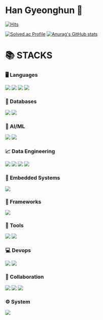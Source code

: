 # Han Gyeonghun 👋

[![Hits](https://hits.seeyoufarm.com/api/count/incr/badge.svg?url=https%3A%2F%2Fgithub.com%2Fgyeongpunch&count_bg=%23C5A16F&title_bg=%23555555&icon=&icon_color=%23E7E7E7&title=hits&edge_flat=false)](https://hits.seeyoufarm.com)

[![Solved.ac Profile](http://mazassumnida.wtf/api/v2/generate_badge?boj=qhrehowl06)](https://solved.ac/qhrehowl06/)
[![Anurag's GitHub stats](https://github-readme-stats.vercel.app/api?username=gyeongpunch&theme=darcula)](https://github.com/anuraghazra/github-readme-stats)

<div>
  <h1>📚 STACKS</h1>

  <!-- 언어 (Languages) -->
  <h3>🖥️ Languages</h3>
  <div>
    <img src="https://img.shields.io/badge/c-A8B9CC.svg?style=for-the-badge&logo=c&logoColor=white">
    <img src="https://img.shields.io/badge/c++-00599C.svg?style=for-the-badge&logo=c%2B%2B&logoColor=white">
    <img src="https://img.shields.io/badge/python-3776AB.svg?style=for-the-badge&logo=python&logoColor=white">
    <img src="https://img.shields.io/badge/javascript-F7DF1E.svg?style=for-the-badge&logo=javascript&logoColor=black">
  </div>

  <!-- 데이터베이스 (Databases) -->
  <h3>💾 Databases</h3>
  <div>
    <img src="https://img.shields.io/badge/mysql-4479A1.svg?style=for-the-badge&logo=mysql&logoColor=white">
    <img src="https://img.shields.io/badge/sqlite-003B57.svg?style=for-the-badge&logo=sqlite&logoColor=white">
  </div>

  <!-- AI/ML (AI/ML) -->
  <h3>🤖 AI/ML</h3>
  <div>
    <img src="https://img.shields.io/badge/TensorFlow-FF6F00?style=for-the-badge&logo=tensorflow&logoColor=white">
    <img src="https://img.shields.io/badge/opencv-5C3EE8?style=for-the-badge&logo=opencv&logoColor=white">
  </div>
  
  <!-- 빅데이터 (Big Data) -->
  <h3>📈 Data Engineering</h3>
  <div>
    <img src="https://img.shields.io/badge/pandas-150458?style=for-the-badge&logo=pandas&logoColor=white">
    <img src="https://img.shields.io/badge/Apache%20Hadoop-66CCFF.svg?style=for-the-badge&logo=apachehadoop&logoColor=white">
    <img src="https://img.shields.io/badge/Apache%20Spark-E35B56.svg?style=for-the-badge&logo=apachespark&logoColor=white">
    <img src="https://img.shields.io/badge/Chart.js-FF6384.svg?style=for-the-badge&logo=chartdotjs&logoColor=white">
  </div>

  <!-- 임베디드 시스템 (Embedded Systems) -->
  <h3>🔌 Embedded Systems</h3>
  <div>
    <img src="https://img.shields.io/badge/Arduino-00979D.svg?style=for-the-badge&logo=arduino&logoColor=white">
  </div>
  
  <!-- 프레임워크 (Frameworks) -->
  <h3>🔧 Frameworks</h3>
  <div>
    <img src="https://img.shields.io/badge/flask-000000.svg?style=for-the-badge&logo=flask&logoColor=white">
  </div>

  <!-- 툴 (Tools) -->
  <h3>🔨 Tools</h3>
  <div>
    <img src="https://img.shields.io/badge/MATLAB-0076A8.svg?style=for-the-badge&logo=matlab&logoColor=white">
    <img src="https://img.shields.io/badge/Simulink-00A9E0.svg?style=for-the-badge&logo=simulink&logoColor=white">
  </div>
  
  <!-- 데브옵스 (Devops) -->
  <h3>💻 Devops</h3>
  <div>
    <img src="https://img.shields.io/badge/Docker-2496ED.svg?style=for-the-badge&logo=docker&logoColor=white">
    <img src="https://img.shields.io/badge/amazonaws-232F3E.svg?style=for-the-badge&logo=amazonwebservices&logoColor=white">
  </div>

  <!-- 협업 (Collaboration) -->
  <h3>🤝 Collaboration</h3>
  <div>
    <img src="https://img.shields.io/badge/github-181717.svg?style=for-the-badge&logo=github&logoColor=white">
    <img src="https://img.shields.io/badge/git-F05032.svg?style=for-the-badge&logo=git&logoColor=white">
    <img src="https://img.shields.io/badge/Notion-000000.svg?style=for-the-badge&logo=notion&logoColor=white">
  </div>

  <!-- 시스템 (System) -->
  <h3>⚙️ System</h3>
  <div>
    <img src="https://img.shields.io/badge/linux-FCC624.svg?style=for-the-badge&logo=linux&logoColor=black">
  </div>
</div>


<!--
**gyeongpunch/gyeongpunch** is a ✨ _special_ ✨ repository because its `README.md` (this file) appears on your GitHub profile.

Here are some ideas to get you started:

- 🔭 I’m currently working on ...
- 🌱 I’m currently learning ...
- 👯 I’m looking to collaborate on ...
- 🤔 I’m looking for help with ...
- 💬 Ask me about ...
- 📫 How to reach me: ...
- 😄 Pronouns: ...
- ⚡ Fun fact: ...
-->
